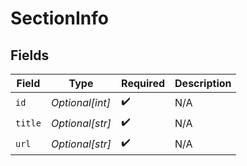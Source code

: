 # SectionInfo


## Fields

| Field              | Type               | Required           | Description        |
| ------------------ | ------------------ | ------------------ | ------------------ |
| `id`               | *Optional[int]*    | :heavy_check_mark: | N/A                |
| `title`            | *Optional[str]*    | :heavy_check_mark: | N/A                |
| `url`              | *Optional[str]*    | :heavy_check_mark: | N/A                |